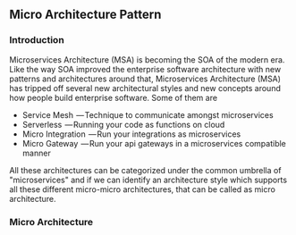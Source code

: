 ## Micro Architecture Pattern

### Introduction
Microservices Architecture (MSA) is becoming the SOA of the modern era. Like the way SOA improved the enterprise software architecture with new patterns and architectures around that, Microservices Architecture (MSA) has tripped off several new architectural styles and new concepts around how people build enterprise software. Some of them are

- Service Mesh  — Technique to communicate amongst microservices
- Serverless  — Running your code as functions on cloud
- Micro Integration  — Run your integrations as microservices
- Micro Gateway  — Run your api gateways in a microservices compatible manner


All these architectures can be categorized under the common umbrella of "microservices" and if we can identify an architecture style which supports all these different micro-micro architectures, that can be called as micro architecture. 

### Micro Architecture

